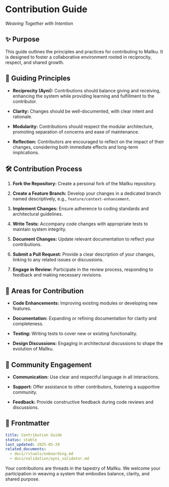 # Contribution Guide
*Weaving Together with Intention*

## ✨ Purpose

This guide outlines the principles and practices for contributing to Mallku. It is designed to foster a collaborative environment rooted in reciprocity, respect, and shared growth.

## 🧭 Guiding Principles

- **Reciprocity (Ayni):** Contributions should balance giving and receiving, enhancing the system while providing learning and fulfillment to the contributor.

- **Clarity:** Changes should be well-documented, with clear intent and rationale.

- **Modularity:** Contributions should respect the modular architecture, promoting separation of concerns and ease of maintenance.

- **Reflection:** Contributors are encouraged to reflect on the impact of their changes, considering both immediate effects and long-term implications.

## 🛠️ Contribution Process

1. **Fork the Repository:** Create a personal fork of the Mallku repository.

2. **Create a Feature Branch:** Develop your changes in a dedicated branch named descriptively, e.g., `feature/context-enhancement`.

3. **Implement Changes:** Ensure adherence to coding standards and architectural guidelines.

4. **Write Tests:** Accompany code changes with appropriate tests to maintain system integrity.

5. **Document Changes:** Update relevant documentation to reflect your contributions.

6. **Submit a Pull Request:** Provide a clear description of your changes, linking to any related issues or discussions.

7. **Engage in Review:** Participate in the review process, responding to feedback and making necessary revisions.

## 🌱 Areas for Contribution

- **Code Enhancements:** Improving existing modules or developing new features.

- **Documentation:** Expanding or refining documentation for clarity and completeness.

- **Testing:** Writing tests to cover new or existing functionality.

- **Design Discussions:** Engaging in architectural discussions to shape the evolution of Mallku.

## 🤝 Community Engagement

- **Communication:** Use clear and respectful language in all interactions.

- **Support:** Offer assistance to other contributors, fostering a supportive community.

- **Feedback:** Provide constructive feedback during code reviews and discussions.

## 📌 Frontmatter

```yaml
title: Contribution Guide
status: stable
last_updated: 2025-05-29
related_documents:
  - docs/rituals/onboarding.md
  - docs/validation/ayni_validator.md
```

Your contributions are threads in the tapestry of Mallku. We welcome your participation in weaving a system that embodies balance, clarity, and shared purpose.
